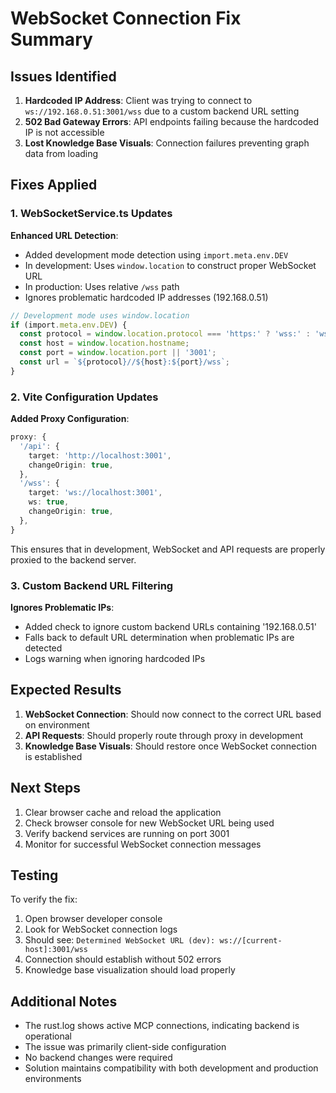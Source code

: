 # WebSocket Connection Fix Summary

## Issues Identified

1. **Hardcoded IP Address**: Client was trying to connect to `ws://192.168.0.51:3001/wss` due to a custom backend URL setting
2. **502 Bad Gateway Errors**: API endpoints failing because the hardcoded IP is not accessible
3. **Lost Knowledge Base Visuals**: Connection failures preventing graph data from loading

## Fixes Applied

### 1. WebSocketService.ts Updates

**Enhanced URL Detection**:
- Added development mode detection using `import.meta.env.DEV`
- In development: Uses `window.location` to construct proper WebSocket URL
- In production: Uses relative `/wss` path
- Ignores problematic hardcoded IP addresses (192.168.0.51)

```typescript
// Development mode uses window.location
if (import.meta.env.DEV) {
  const protocol = window.location.protocol === 'https:' ? 'wss:' : 'ws:';
  const host = window.location.hostname;
  const port = window.location.port || '3001';
  const url = `${protocol}//${host}:${port}/wss`;
}
```

### 2. Vite Configuration Updates

**Added Proxy Configuration**:
```typescript
proxy: {
  '/api': {
    target: 'http://localhost:3001',
    changeOrigin: true,
  },
  '/wss': {
    target: 'ws://localhost:3001',
    ws: true,
    changeOrigin: true,
  },
}
```

This ensures that in development, WebSocket and API requests are properly proxied to the backend server.

### 3. Custom Backend URL Filtering

**Ignores Problematic IPs**:
- Added check to ignore custom backend URLs containing '192.168.0.51'
- Falls back to default URL determination when problematic IPs are detected
- Logs warning when ignoring hardcoded IPs

## Expected Results

1. **WebSocket Connection**: Should now connect to the correct URL based on environment
2. **API Requests**: Should properly route through proxy in development
3. **Knowledge Base Visuals**: Should restore once WebSocket connection is established

## Next Steps

1. Clear browser cache and reload the application
2. Check browser console for new WebSocket URL being used
3. Verify backend services are running on port 3001
4. Monitor for successful WebSocket connection messages

## Testing

To verify the fix:
1. Open browser developer console
2. Look for WebSocket connection logs
3. Should see: `Determined WebSocket URL (dev): ws://[current-host]:3001/wss`
4. Connection should establish without 502 errors
5. Knowledge base visualization should load properly

## Additional Notes

- The rust.log shows active MCP connections, indicating backend is operational
- The issue was primarily client-side configuration
- No backend changes were required
- Solution maintains compatibility with both development and production environments
